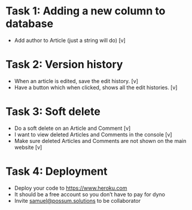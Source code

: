 # Task 1: Adding a new column to database
* Add author to Article (just a string will do) [v]

# Task 2: Version history
* When an article is edited, save the edit history. [v]
* Have a button which when clicked, shows all the edit histories. [v]

# Task 3: Soft delete
* Do a soft delete on an Article and Comment [v]
* I want to view deleted Articles and Comments in the console [v]
* Make sure deleted Articles and Comments are not shown on the main website [v]

# Task 4: Deployment
* Deploy your code to https://www.heroku.com
* It should be a free account so you don’t have to pay for dyno
* Invite samuel@possum.solutions to be collaborator
